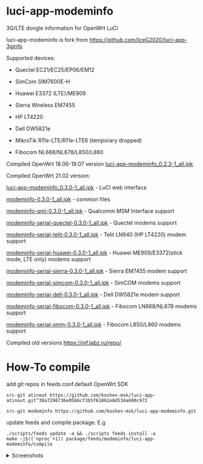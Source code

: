 # luci-app-modeminfo
3G/LTE dongle information for OpenWrt LuCi


luci-app-modeminfo is fork from https://github.com/IceG2020/luci-app-3ginfo

Supported devices:

 - Quectel EC21/EC25/EP06/EM12

 - SimCom SIM7600E-H

 - Huawei E3372 (LTE)/ME909

 - Sierra Wireless EM7455

 - HP LT4220

 - Dell DW5821e
 
 - MikroTik R11e-LTE/R11e-LTE6 (temporary dropped)

 - Fibocom NL668/NL678/L850/L860



Compiled OpenWrt 18.06-19.07 version [luci-app-modeminfo_0.2.3-1_all.ipk](http://openwrt.132lan.ru/packages/packages-19.07/luci/luci-app-modeminfo_0.2.3-1_all.ipk)

Compiled OpenWrt 21.02 version:

[luci-app-modeminfo_0.3.0-1_all.ipk](http://openwrt.132lan.ru/packages/packages-21.02/luci/luci-app-modeminfo_0.3.0-1_all.ipk) - LuCI web interface

[modeminfo-0.3.0-1_all.ipk](http://openwrt.132lan.ru/packages/packages-21.02/all/modeminfo_0.3.0-1_all.ipk) - common files

[modeminfo-qmi-0.3.0-1_all.ipk](http://openwrt.132lan.ru/packages/packages-21.02/all/modeminfo-qmi_0.3.0-1_all.ipk) - Qualcomm MSM Interface support

[modeminfo-serial-quectel-0.3.0-1_all.ipk](http://openwrt.132lan.ru/packages/packages-21.02/all/modeminfo-serial-quectel_0.3.0-1_all.ipk) - Quectel modems support

[modeminfo-serial-telit-0.3.0-1_all.ipk](http://openwrt.132lan.ru/packages/packages-21.02/all/modeminfo-serial-telit_0.3.0-1_all.ipk) - Telit LN940 (HP LT4220) modem support

[modeminfo-serial-huawei-0.3.0-1_all.ipk](http://openwrt.132lan.ru/packages/packages-21.02/all/modeminfo-serial-huawei_0.3.0-1_all.ipk) - Huawei ME909/E3372(stick mode, LTE only) modems support

[modeminfo-serial-sierra-0.3.0-1_all.ipk](http://openwrt.132lan.ru/packages/packages-21.02/all/modeminfo-serial-sierra_0.3.0-1_all.ipk) - Sierra EM7455 modem support

[modeminfo-serial-simcom-0.3.0-1_all.ipk](http://openwrt.132lan.ru/packages/packages-21.02/all/modeminfo-serial-simcom_0.3.0-1_all.ipk) - SimCOM modems support

[modeminfo-serial-dell-0.3.0-1_all.ipk](http://openwrt.132lan.ru/packages/packages-21.02/all/modeminfo-serial-dell_0.3.0-1_all.ipk) - Dell DW5821e modem support

[modeminfo-serial-fibocom-0.3.0-1_all.ipk](http://openwrt.132lan.ru/packages/packages-21.02/all/modeminfo-serial-fibocom_0.3.0-1_all.ipk) - Fibocom LN668/NL678 modems support

[modeminfo-serial-xmm-0.3.0-1_all.ipk](http://openwrt.132lan.ru/packages/packages-21.02/all/modeminfo-serial-xmm_0.3.0-1_all.ipk) - Fibocom L850/L860 modems support



Сompiled old versions https://inf.labz.ru/repo/


# How-To compile

add git repos in feeds.conf.default OpenWrt SDK

```
src-git atinout https://github.com/koshev-msk/luci-app-atinout.git^38a7298736e05b6cf3b5f61862e8d534a690c972
```

```
src-git modeminfo https://github.com/koshev-msk/luci-app-modeminfo.git
```

update feeds and compile package. E.g

```
./scripts/feeds update -a && ./scripts feeds install -a
make -j$((`nproc`+1)) package/feeds/modeminfo/luci-app-modeminfo/compile
```


<details>
   <summary>Screenshots</summary>

   ![](https://raw.githubusercontent.com/koshev-msk/luci-app-modeminfo/master/screenshots/modeminfo-network.png)
	
   ![](https://raw.githubusercontent.com/koshev-msk/luci-app-modeminfo/master/screenshots/modeminfo-hardware.png)

   ![](https://raw.githubusercontent.com/koshev-msk/luci-app-modeminfo/master/screenshots/modeminfo-setup.png)

</details>


